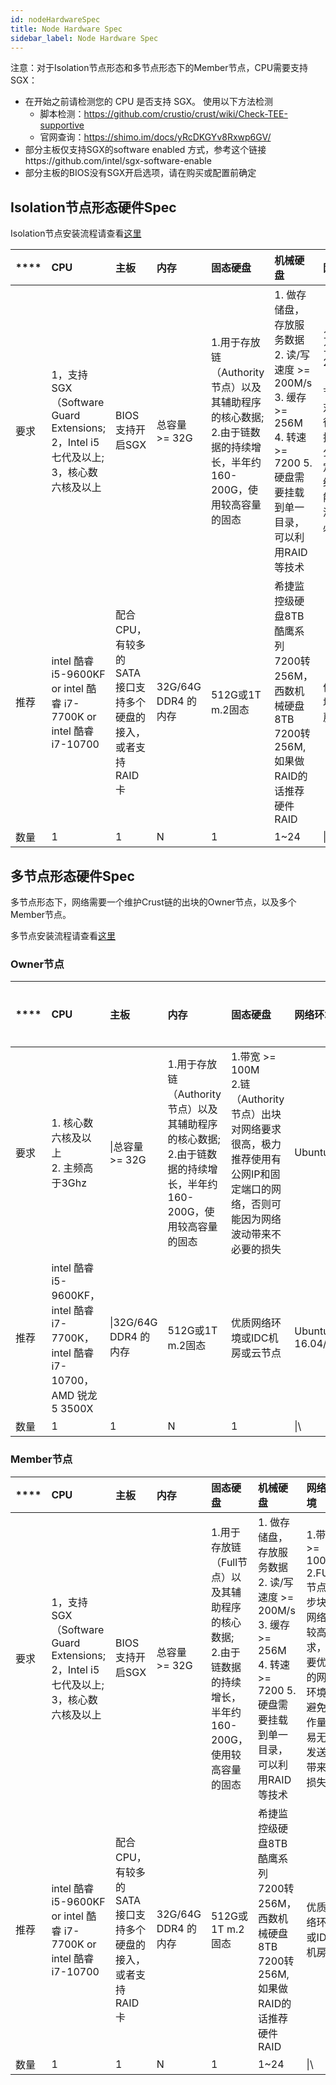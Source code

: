 ```yaml
---
id: nodeHardwareSpec
title: Node Hardware Spec
sidebar_label: Node Hardware Spec
---
```




注意：对于Isolation节点形态和多节点形态下的Member节点，CPU需要支持SGX：

* 在开始之前请检测您的 CPU 是否支持 SGX。 使用以下方法检测
  * 脚本检测：https://github.com/crustio/crust/wiki/Check-TEE-supportive
  * 官网查询：https://shimo.im/docs/yRcDKGYv8Rxwp6GV/
* 部分主板仅支持SGX的software enabled 方式，参考这个链接https://github.com/intel/sgx-software-enable
* 部分主板的BIOS没有SGX开启选项，请在购买或配置前确定




## Isolation节点形态硬件Spec

Isolation节点安装流程请查看[这里](isolationNode.md)


| **** | **CPU**                                                      | **主板**                                                    | **内存**            | **固态硬盘**                                                 | **机械硬盘**                                                 | **网络环境**                                                 | **操作系统**       |
| :--- | :----------------------------------------------------------- | :---------------------------------------------------------- | :------------------ | :----------------------------------------------------------- | :----------------------------------------------------------- | :----------------------------------------------------------- | :----------------- |
| 要求 | 1，支持SGX（Software Guard Extensions;<br>2，Intel i5七代及以上;<br>3，核心数六核及以上 | BIOS支持开启SGX                                             | 总容量 >= 32G       | 1.用于存放链（Authority节点）以及其辅助程序的核心数据;<br>2.由于链数据的持续增长，半年约160-200G，使用较高容量的固态 | 1. 做存储盘，存放服务数据<br>2. 读/写速度 >= 200M/s<br>3. 缓存 >= 256M<br>4. 转速 >= 7200 5.硬盘需要挂载到单一目录，可以利用RAID等技术 | 1.带宽 >= 100M<br>2.链（Authority节点）出块对网络要求很高，极力推荐使用有公网IP和固定端口的网络，否则可能因为网络波动带来不必要的损失 | Ubuntu 16.04/18.04 |
| 推荐 | intel 酷睿 i5-9600KF or intel 酷睿 i7-7700K or intel 酷睿 i7-10700 | 配合CPU，有较多的SATA接口支持多个硬盘的接入，或者支持RAID卡 | 32G/64G DDR4 的内存 | 512G或1T m.2固态                                             | 希捷监控级硬盘8TB 酷鹰系列 7200转256M，西数机械硬盘8TB 7200转256M, 如果做RAID的话推荐硬件RAID | 优质网络环境或IDC机房                                        | Ubuntu 16.04/18.04 |
| 数量 | 1                                                            | 1                                                           | N                   | 1                                                            | 1~24                                                         | \|\                                                          |                    |













## 多节点形态硬件Spec

多节点形态下，网络需要一个维护Crust链的出块的Owner节点，以及多个Member节点。

多节点安装流程请查看[这里](ownerNode.md)

### Owner节点

| **** | **CPU**                                                      | **主板**              | **内存**                                                     | **固态硬盘**                                                 | **网络环境**             | **操作系统** |
| :--- | :----------------------------------------------------------- | :-------------------- | :----------------------------------------------------------- | :----------------------------------------------------------- | :----------------------- | :----------- |
| 要求 | 1. 核心数六核及以上<br>2. 主频高于3Ghz                       | \|总容量 >= 32G       | 1.用于存放链（Authority节点）以及其辅助程序的核心数据;<br>2.由于链数据的持续增长，半年约160-200G，使用较高容量的固态 | 1.带宽 >= 100M<br>2.链（Authority节点）出块对网络要求很高，极力推荐使用有公网IP和固定端口的网络，否则可能因为网络波动带来不必要的损失 | Ubuntu                   |              |
| 推荐 | intel 酷睿 i5-9600KF，intel 酷睿 i7-7700K，intel 酷睿 i7-10700，AMD 锐龙5 3500X | \|32G/64G DDR4 的内存 | 512G或1T m.2固态                                             | 优质网络环境或IDC机房或云节点                                | Ubuntu 16.04/18.04/20.04 |              |
| 数量 | 1                                                            | 1                     | N                                                            | 1                                                            | \|\                      |              |




### Member节点

| **** | **CPU**                                                      | **主板**                                                    | **内存**            | **固态硬盘**                                                 | **机械硬盘**                                                 | **网络环境**                                                 | **操作系统**       |
| :--- | :----------------------------------------------------------- | :---------------------------------------------------------- | :------------------ | :----------------------------------------------------------- | :----------------------------------------------------------- | :----------------------------------------------------------- | :----------------- |
| 要求 | 1，支持SGX（Software Guard Extensions;<br>2，Intel i5七代及以上;<br>3，核心数六核及以上 | BIOS支持开启SGX                                             | 总容量 >= 32G       | 1.用于存放链（Full节点）以及其辅助程序的核心数据;<br>2.由于链数据的持续增长，半年约160-200G，使用较高容量的固态 | 1. 做存储盘，存放服务数据<br>2. 读/写速度 >= 200M/s<br>3. 缓存 >= 256M<br>4. 转速 >= 7200 5.硬盘需要挂载到单一目录，可以利用RAID等技术 | 1.带宽 >= 100M<br>2.FULL节点同步块对网络有较高要求，需要优质的网络环境，避免工作量交易无法发送所带来的损失 | Ubuntu 16.04/18.04 |
| 推荐 | intel 酷睿 i5-9600KF or intel 酷睿 i7-7700K or intel 酷睿 i7-10700 | 配合CPU，有较多的SATA接口支持多个硬盘的接入，或者支持RAID卡 | 32G/64G DDR4 的内存 | 512G或1T m.2固态                                             | 希捷监控级硬盘8TB 酷鹰系列 7200转256M，西数机械硬盘8TB 7200转256M, 如果做RAID的话推荐硬件RAID | 优质网络环境或IDC机房                                        | Ubuntu 16.04/18.04 |
| 数量 | 1                                                            | 1                                                           | N                   | 1                                                            | 1~24                                                         | \|\                                                          |                    |

